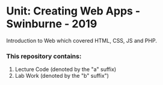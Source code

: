 # Unit: Creating Web Apps - Swinburne - 2019
Introduction to Web which covered HTML, CSS, JS and PHP.


<h3> This repository contains: </h3>
<ol>
 <li> Lecture Code (denoted by the "a" suffix) </li>
 <li> Lab Work (denoted by the "b" suffix") </li>
</ol>


